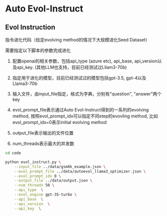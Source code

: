 # Auto Evol-Instruct


## Evol Instruction
指令进化代码（给定evolving method的情况下大规模进化Seed Dataset）

需要指定以下脚本的参数完成进化

1. 配置openai的相关参数，包括api_type (azure etc), api_base, api_version以及api_key.  (其他LLM也支持，目前已经测试过Lllam3-70b)

2. 指定用于进化的模型，目前已经测试过的模型包括gpt-3.5, gpt-4以及Llama3-70b

3. 输入文件，由input_file指定，格式为字典，分别有"question", "answer"两个key

4. evol_prompt_file表示通过Auto Evol-Instruct得到的一系列的evolving method, 按照evol_prompt_idx可以指定不同step的evovling method, 比如evol_prompt_idx=0表示initial evolving method

5. output_file表示输出的文件位置

6. num_threads表示最大的并发数


```bash
cd code

python evol_instruct.py \
    --input_file ../data/gsm8k_example.json \
    --evol_prompt_file ../data/autoevol_llama3_optimizer.json \
    --evol_prompt_idx 0 \
    --output_file ../data/output.json \
    --num_threads 50 \
    --api_type  \
    --evol_engine gpt-35-turbo \
    --api_base  \
    --api_version  \
    --api_key  \

```

